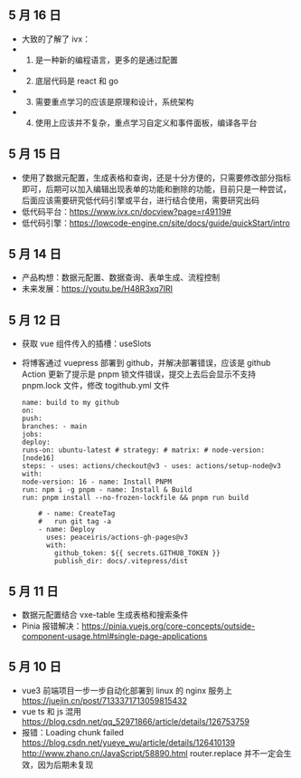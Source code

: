## 5 月 16 日

- 大致的了解了 ivx：
- 1. 是一种新的编程语言，更多的是通过配置
- 2. 底层代码是 react 和 go
- 3. 需要重点学习的应该是原理和设计，系统架构
- 4. 使用上应该并不复杂，重点学习自定义和事件面板，编译各平台

## 5 月 15 日

- 使用了数据元配置，生成表格和查询，还是十分方便的，只需要修改部分指标即可，后期可以加入编辑出现表单的功能和删除的功能，目前只是一种尝试，后面应该需要研究低代码引擎或平台，进行结合使用，需要研究出码
- 低代码平台：https://www.ivx.cn/docview?page=r49119#
- 低代码引擎：https://lowcode-engine.cn/site/docs/guide/quickStart/intro

## 5 月 14 日

- 产品构想：数据元配置、数据查询、表单生成、流程控制
- 未来发展：https://youtu.be/H48R3xq7IRI

## 5 月 12 日

- 获取 vue 组件传入的插槽：useSlots
- 将博客通过 vuepress 部署到 github，并解决部署错误，应该是 github Action 更新了提示是 pnpm 锁文件错误，提交上去后会显示不支持 pnpm.lock 文件，修改 togithub.yml 文件

  ```
  name: build to my github
  on:
  push:
  branches: - main
  jobs:
  deploy:
  runs-on: ubuntu-latest # strategy: # matrix: # node-version: [node16]
  steps: - uses: actions/checkout@v3 - uses: actions/setup-node@v3
  with:
  node-version: 16 - name: Install PNPM
  run: npm i -g pnpm - name: Install & Build
  run: pnpm install --no-frozen-lockfile && pnpm run build

      # - name: CreateTag
      #   run git tag -a
      - name: Deploy
        uses: peaceiris/actions-gh-pages@v3
        with:
          github_token: ${{ secrets.GITHUB_TOKEN }}
          publish_dir: docs/.vitepress/dist
  ```

## 5 月 11 日

- 数据元配置结合 vxe-table 生成表格和搜索条件
- Pinia 报错解决：https://pinia.vuejs.org/core-concepts/outside-component-usage.html#single-page-applications

## 5 月 10 日

- vue3 前端项目一步一步自动化部署到 linux 的 nginx 服务上 https://juejin.cn/post/7133371713059815432
- vue ts 和 js 混用 https://blog.csdn.net/qq_52971866/article/details/126753759
- 报错：Loading chunk failed https://blog.csdn.net/yueye_wu/article/details/126410139 http://www.zhano.cn/JavaScript/58890.html
  router.replace 并不一定会生效，因为后期未复现

```

```
